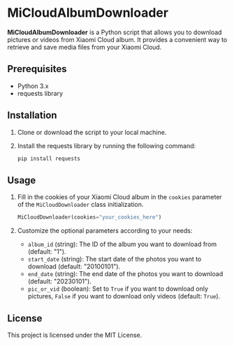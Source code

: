# MiCloudAlbumDownloader

**MiCloudAlbumDownloader** is a Python script that allows you to download pictures or videos from Xiaomi Cloud album. It provides a convenient way to retrieve and save media files from your Xiaomi Cloud.

## Prerequisites

- Python 3.x
- requests library

## Installation

1. Clone or download the script to your local machine.
2. Install the requests library by running the following command:

   ```bash
   pip install requests
   ```

## Usage

1. Fill in the cookies of your Xiaomi Cloud album in the `cookies` parameter of the `MiCloudDownloader` class initialization.

   ```python
   MiCloudDownloader(cookies="your_cookies_here")
   ```

2. Customize the optional parameters according to your needs:

   - `album_id` (string): The ID of the album you want to download from (default: "1").
   - `start_date` (string): The start date of the photos you want to download (default: "20100101").
   - `end_date` (string): The end date of the photos you want to download (default: "20230101").
   - `pic_or_vid` (boolean): Set to `True` if you want to download only pictures, `False` if you want to download only videos (default: `True`).

## License

This project is licensed under the MIT License.

